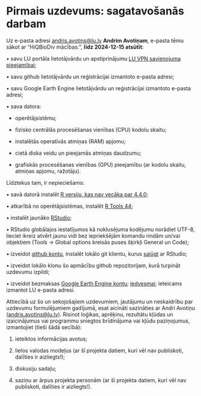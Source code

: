 # Pirmais uzdevums: sagatavošanās darbam

Uz e-pasta adresi andris.avotins@lu.lv **Andrim Avotiņam**, e-pasta tēmu sākot ar
“HiQBioDiv mācības:”, **līdz 2024-12-15 atsūtīt**:

•	savu LU portāla lietotājvārdu un apstiprinājumu [LU VPN savienojuma pieejamībai](https://itserviss.lu.lv/lv/auth/pamacibas/vpn/);

•	savu github lietotājvārdu un reģistrācijai izmantoto e-pasta adresi;

•	savu Google Earth Engine lietotājvārdu un reģistrācijai izmantoto e-pasta adresi;

•	sava datora: 

  * operētājsistēmu;
    
  - fizisko centrālās procesēšanas vienības (CPU) kodolu skaitu;
    
  - instalētās operatīvās atmiņas (RAM) apjomu; 
    
  - cietā diska veidu un pieejamās atmiņas daudzumu; 
    
  - grafiskās procesēšanas vienības (GPU) pieejamību (ar kodolu skaitu, atmiņas apjomu, ražotāju).

Līdztekus tam, ir nepieciešams:

•	savā datorā instalēt [R versiju, kas nav vecāka par 4.4.0](https://cran.r-project.org/);

•	atkarībā no operētājsistēmas, instalēt [R Tools 44](https://cran.r-project.org/bin/windows/Rtools/);

•	instalēt jaunāko [RStudio](https://cran.r-project.org/bin/windows/Rtools/);

•	RStudio globālajos iestatījumos kā noklusējuma kodējumu norādiet UTF-8, 
lieciet ikreiz atvērt jaunu vidi bez iepriekšējām komandu rindām un/vai 
objektiem (Tools -> Global options kreisās puses šķirkļi General un Code);

•	izveidot [github kontu](https://github.com/), instalēt lokālo git klientu, 
kurus [sajūgt](https://happygitwithr.com/) ar RStudio;

•	izveidot lokālo klonu šo apmācību github repozitorijam, kurā turpināt uzdevumu izpildi;

•	izveidot bezmaksas [Google Earth Engine kontu](https://signup.earthengine.google.com/); 
[iedvesmai](https://courses.spatialthoughts.com/gee-sign-up.html); ieteicams izmantot LU e-pasta adresi.

Attiecībā uz šo un sekojošajiem uzdevumiem, jautājumu un neskaidrību par uzdevumu 
formulējumiem gadījumā, esat aicināti sazināties ar Andri Avotiņu (andris.avotins@lu.lv). 
Risinot loģikas, aprēķinu, rezultātu kļūdas un izaicinājumus vai programmu sniegtos brīdinājuma vai 
kļūdu paziņojumus, izmantojiet (tieši šādā secībā):

1.	ieteiktos informācijas avotus; 

2.	lielos valodas modeļus (ar šī projekta datiem, kuri vēl nav publiskoti, dalīties ir aizliegts!); 

3.	diskusiju sadaļu;

4.	saziņu ar ārpus projekta personām (ar šī projekta datiem, kuri vēl nav publiskoti, dalīties ir aizliegts!).

